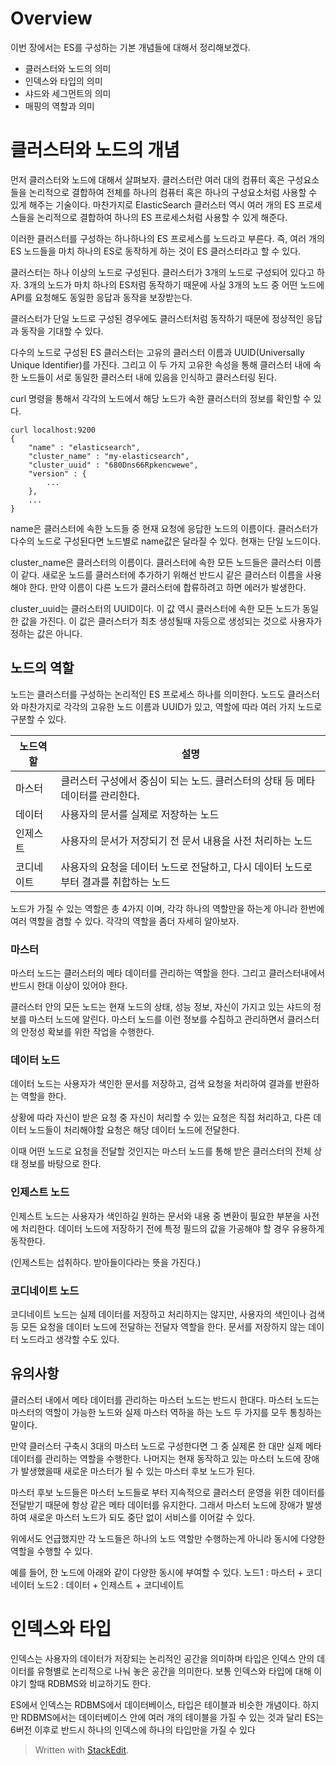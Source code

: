 # Overview

이번 장에서는 ES를 구성하는 기본 개념들에 대해서 정리해보겠다. 

* 클러스터와 노드의 의미
* 인덱스와 타입의 의미
* 샤드와 세그먼트의 의미
* 매핑의 역할과 의미

# 클러스터와 노드의 개념

먼저 클러스터와 노드에 대해서 살펴보자. 클러스터란 여러 대의 컴퓨터 혹은 구성요소들을 논리적으로 결합하여 전체를 하나의 컴퓨터 혹은 하나의 구성요소처럼 사용할 수 있게 해주는 기술이다. 마찬가지로 ElasticSearch 클러스터 역시 여러 개의 ES 프로세스들을 논리적으로 결합하여 하나의 ES 프로세스처럼 사용할 수 있게 해준다.

이러한 클러스터를 구성하는 하나하나의 ES 프로세스를 노드라고 부른다. 즉, 여러 개의 ES 노드들을 마치 하나의 ES로 동작하게 하는 것이 ES 클러스터라고 할 수 있다. 

클러스터는 하나 이상의 노드로 구성된다. 클러스터가 3개의 노드로 구성되어 있다고 하자. 3개의 노드가 마치 하나의 ES처럼 동작하기 때문에 사실 3개의 노드 중 어떤 노드에 API를 요청해도 동일한 응답과 동작을 보장받는다. 

클러스터가 단일 노드로 구성된 경우에도 클러스터처럼 동작하기 때문에 정상적인 응답과 동작을 기대할 수 있다.

다수의 노드로 구성된 ES 클러스터는 고유의 클러스터 이름과 UUID(Universally Unique Identifier)를 가진다. 그리고 이 두 가지 고유한 속성을 통해 클러스터 내에 속한 노드들이 서로 동일한 클러스터 내에 있음을 인식하고 클러스터링 된다. 


curl 명령을 통해서 각각의 노드에서 해당 노드가 속한 클러스터의 정보를 확인할 수 있다. 

```
curl localhost:9200
{
	"name" : "elasticsearch",
	"cluster_name" : "my-elasticsearch",
	"cluster_uuid" : "680Dns66Rpkencwewe",
	"version" : {
		...
	},
	...
}
```

name은 클러스터에 속한 노드들 중 현재 요청에 응답한 노드의 이름이다. 클러스터가 다수의 노드로 구성된다면 노드별로 name값은 달라질 수 있다. 현재는 단일 노드이다. 

cluster_name은 클러스터의 이름이다. 클러스터에 속한 모든 노드들은 클러스터 이름이 같다. 새로운 노드를 클러스터에 추가하기 위해선 반드시 같은 클러스터 이름을 사용해야 한다. 만약 이름이 다른 노드가 클러스터에 합류하려고 하면 에러가 발생한다. 

cluster_uuid는 클러스터의 UUID이다. 이 값 역시 클러스터에 속한 모든 노드가 동일한 값을 가진다. 이 값은 클러스터가 최초 생성될때 자등으로 생성되는 것으로 사용자가 정하는 값은 아니다.

## 노드의 역할

노드는 클러스터를 구성하는 논리적인 ES 프로세스 하나를 의미한다. 노드도 클러스터와 마찬가지로 각각의 고유한 노드 이름과 UUID가 있고, 역할에 따라 여러 가지 노드로 구분할 수 있다. 


| 노드역할| 설명 |
|--|--|
| 마스터  | 클러스터 구성에서 중심이 되는 노드. 클러스터의 상태 등 메타데이터를 관리한다.|
| 데이터  | 사용자의 문서를 실제로 저장하는 노드 |
| 인제스트 | 사용자의 문서가 저장되기 전 문서 내용을 사전 처리하는 노드|
| 코디네이트 | 사용자의 요청을 데이터 노드로 전달하고, 다시 데이터 노드로부터 결과를 취합하는 노드|

노드가 가질 수 있는 역할은 총 4가지 이며, 각각 하나의 역할만을 하는게 아니라 한번에 여러 역할을 겸할 수 있다. 각각의 역할을 좀더 자세히 알아보자. 

### 마스터

마스터 노드는 클러스터의 메타 데이터를 관리하는 역할을 한다. 그리고 클러스터내에서 반드시 한대 이상이 있어야 한다. 

클러스터 안의 모든 노드는 현재 노드의 상태, 성능 정보, 자신이 가지고 있는 샤드의 정보를 마스터 노드에 알린다. 마스터 노드를 이런 정보를 수집하고 관리하면서 클러스터의 안정성 확보를 위한 작업을 수행한다. 

### 데이터 노드 

데이터 노드는 사용자가 색인한 문서를 저장하고, 검색 요청을 처리하여 결과를 반환하는 역할을 한다. 

상황에 따라 자신이 받은 요청 중 자신이 처리할 수 있는 요청은 직접 처리하고, 다른 데이터 노드들이 처리해야할 요청은 해당 데이터 노드에 전달한다. 

이때 어떤 노드로 요청을 전달할 것인지는 마스터 노드를 통해 받은 클러스터의 전체 상태 정보를 바탕으로 한다. 

### 인제스트 노드

인제스트 노드는 사용자가 색인하길 원하는 문서와 내용 중 변환이 필요한 부분을 사전에 처리한다. 데이터 노드에 저장하기 전에 특정 필드의 값을 가공해야 할 경우 유용하게 동작한다. 

(인제스트는 섭취하다. 받아들이다라는 뜻을 가진다.)

### 코디네이트 노드

코디네이트 노드는 실제 데이터를 저장하고 처리하지는 않지만, 사용자의 색인이나 검색 등 모든 요청을 데이터 노드에 전달하는 전달자 역할을 한다. 문서를 저장하지 않는 데이터 노드라고 생각할 수도 있다.

## 유의사항

클러스터 내에서 메타 데이터를 관리하는 마스터 노드는 반드시 한대다. 마스터 노드는 마스터의 역할이 가능한 노드와 실제 마스터 역하을 하는 노드 두 가지를 모두 통칭하는 말이다. 

만약 클러스터 구축시 3대의 마스터 노드로 구성한다면 그 중 실제론 한 대만 실제 메타데이터를 관리하는 역할을 수행한다. 나머지는 현재 동작하고 있는 마스터 노드에 장애가 발생했을때 새로운 마스터가 될 수 있는 마스터 후보 노드가 된다. 

마스터 후보 노드들은 마스터 노드들로 부터 지속적으로 클러스터 운영을 위한 데이터를 전달받기 때문에 항상 같은 메타 데이터를 유지한다. 그래서 마스터 노드에 장애가 발생하여 새로운 마스터 노드가 되도 중단 없이 서비스를 이어갈 수 있다. 

위에서도 언급했지만 각 노드들은 하나의 노드 역할만 수행하는게 아니라 동시에 다양한 역할을 수행할 수 있다. 

예를 들어, 한 노드에 아래와 같이 다양한 동시에 부여할 수 있다.
노드1 : 마스터 + 코디네이터
노드2 : 데이터 + 인제스트 + 코디네이트 

# 인덱스와 타입 

인덱스는 사용자의 데이터가 저장되는 논리적인 공간을 의미하며 타입은 인덱스 안의 데이터를 유형별로 논리적으로 나눠 놓은 공간을 의미한다. 보통 인덱스와 타입에 대해 이야기 할때 RDBMS와 비교하기도 한다. 

ES에서 인덱스는 RDBMS에서 데이터베이스, 타입은 테이블과 비슷한 개념이다. 하지만 RDBMS에서는 데이터베이스 안에 여러 개의 테이블을 가질 수 있는 것과 달리 ES는 6버전 이후로 반드시 하나의 인덱스에 하나의 타입만을 가질 수 있다



> Written with [StackEdit](https://stackedit.io/).
<!--stackedit_data:
eyJoaXN0b3J5IjpbMTcwMzQxOTIzNCwtMTg0NDQ1OTE2NiwtMT
Y2ODI0Mzg4NywtMTI0NzA5NTcyMCwtMTQ2OTQzODcyNiwxMTUz
NjM4MTMzLC0xNDk4NzA2ODc2LC02OTE3NzQ3ODgsLTE4NTUyMT
MyOTYsLTE3Nzc4NTcxMTUsMjEzNzU3NzMwLC0xNDkyNTUxNTgz
LC0yMDgzMTA5MTY4LDE5ODcwMzAwNzIsLTExNTUzMjYxOTZdfQ
==
-->